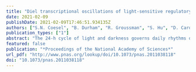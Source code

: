 ```yaml
---
title: "Diel transcriptional oscillations of light-sensitive regulatory elements in open-ocean eukaryotic plankton communities"
date: 2021-02-09
publishDate: 2021-02-09T17:46:51.934135Z
authors: ["S.N. Coesel", "B. Durham", "R. Groussman", "S. Hu", "D. Caron", "R. Morales", "F. Ribalet", "E.V. Armbrust"]
publication_types: ["1"]
abstract: "The 24-h cycle of light and darkness governs daily rhythms of complex behaviors across all domains of life. Intracellular photoreceptors sense specific wavelengths of light that can reset the internal circadian clock and/or elicit distinct phenotypic responses. In the surface ocean, microbial communities additionally modulate nonrhythmic changes in light quality and quantity as they are mixed to different depths. Here, we show that eukaryotic plankton in the North Pacific Subtropical Gyre transcribe genes encoding light-sensitive proteins that may serve as light-activated transcription factors, elicit light-driven electrical/chemical cascades, or initiate secondary messenger-signaling cascades. Overall, the protistan community relies on blue light-sensitive photoreceptors of the cryptochrome/photolyase family, and proteins containing the Light-Oxygen-Voltage (LOV) domain. The greatest diversification occurred within Haptophyta and photosynthetic stramenopiles where the LOV domain was combined with different DNA-binding domains and secondary signal-transduction motifs. Flagellated protists utilize green-light sensory rhodopsins and blue-light helmchromes, potentially underlying phototactic/photophobic and other behaviors toward specific wavelengths of light. Photoreceptors such as phytochromes appear to play minor roles in the North Pacific Subtropical Gyre. Transcript abundance of environmental light-sensitive protein-encoding genes that display diel patterns are found to primarily peak at dawn. The exceptions are the LOV-domain transcription factors with peaks in transcript abundances at different times and putative phototaxis photoreceptors transcribed throughout the day. Together, these data illustrate the diversity of light-sensitive proteins that may allow disparate groups of protists to respond to light and potentially synchronize patterns of growth, division, and mortality within the dynamic ocean environment."
featured: false
publication: "*Proceedings of the National Academy of Sciences*"
url_pdf: "http://www.pnas.org/lookup/doi/10.1073/pnas.2011038118"
doi: "10.1073/pnas.2011038118"
---
```


